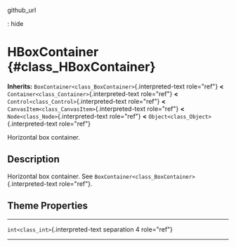 github\_url

:   hide

HBoxContainer {#class_HBoxContainer}
=============

**Inherits:** `BoxContainer<class_BoxContainer>`{.interpreted-text
role="ref"} **\<** `Container<class_Container>`{.interpreted-text
role="ref"} **\<** `Control<class_Control>`{.interpreted-text
role="ref"} **\<** `CanvasItem<class_CanvasItem>`{.interpreted-text
role="ref"} **\<** `Node<class_Node>`{.interpreted-text role="ref"}
**\<** `Object<class_Object>`{.interpreted-text role="ref"}

Horizontal box container.

Description
-----------

Horizontal box container. See
`BoxContainer<class_BoxContainer>`{.interpreted-text role="ref"}.

Theme Properties
----------------

  ------------------------------------ ------------ ---
  `int<class_int>`{.interpreted-text   separation   4
  role="ref"}                                       

  ------------------------------------ ------------ ---
